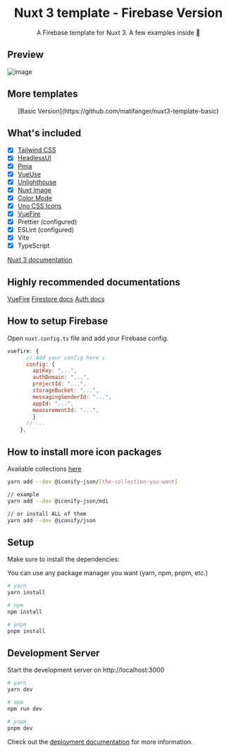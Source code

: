#

<h1 align="center">Nuxt 3 template - Firebase Version</h1>
<p align=center>A Firebase template for Nuxt 3. A few examples inside 🙌</p>

## Preview

![image](https://i.imgur.com/Qux8Gzd.png)

## More templates

<p align=center>[Basic Version](https://github.com/matifanger/nuxt3-template-basic)</p>

## What's included

-   [x] [Tailwind CSS](https://tailwindcss.com/)
-   [x] [HeadlessUI](https://headlessui.dev/)
-   [x] [Pinia](https://pinia.esm.dev/)
-   [x] [VueUse](https://vueuse.org/)
-   [x] [Unlighthouse](https://unlighthouse.dev/)
-   [x] [Nuxt Image](https://v1.image.nuxtjs.org/get-started/)
-   [x] [Color Mode](https://color-mode.nuxtjs.org/)
-   [x] [Uno CSS Icons](https://github.com/unocss/unocss/tree/main/packages/preset-icons/)
-   [x] [VueFire](https://vuefire.vuejs.org/)
-   [x] Prettier (configured)
-   [x] ESLint (configured)
-   [x] Vite
-   [x] TypeScript

[Nuxt 3 documentation](https://nuxt.com/docs/getting-started/introduction)

## Highly recommended documentations

[VueFire](https://vuefire.vuejs.org/)
[Firestore docs](https://firebase.google.com/docs/firestore?hl=es-419)
[Auth docs](https://firebase.google.com/docs/auth?hl=es-419)

## How to setup Firebase

Open `nuxt.config.ts` file and add your Firebase config.

```js
vuefire: {
      // Add your config here ↓
      config: {
        apiKey: "...",
        authDomain: "...",
        projectId: "...",
        storageBucket: "...",
        messagingSenderId: "...",
        appId: "...",
        measurementId: "...",
        }
      // ...
    },
```

## How to install more icon packages

Available collections [here](https://icones.js.org/)

```bash
yarn add --dev @iconify-json/[the-collection-you-want]

// example
yarn add --dev @iconify-json/mdi

// or install ALL of them
yarn add --dev @iconify/json
```

## Setup

Make sure to install the dependencies:

You can use any package manager you want (yarn, npm, pnpm, etc.)

```bash
# yarn
yarn install

# npm
npm install

# pnpm
pnpm install
```

## Development Server

Start the development server on http://localhost:3000

```bash
# yarn
yarn dev

# npm
npm run dev

# pnpm
pnpm dev
```

Check out the [deployment documentation](https://nuxt.com/docs/getting-started/deployment) for more information.

